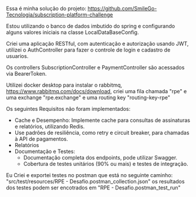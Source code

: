 Essa é minha solução do projeto:
https://github.com/SmileGo-Tecnologia/subscription-platform-challenge

Estou utilizando o banco de dados imbutido do spring e configurando alguns valores iniciais na classe 
LocalDataBaseConfig.

Criei uma aplicação RESTful, com autenticação e autorização usando JWT, utilizei o AuthController para fazer o controle 
de login e cadastro de usuarios.    

Os controllers SubscriptionController e PaymentController são acessados via BearerToken.

Utilizei docker desktop para instalar o rabbitmq, https://www.rabbitmq.com/docs/download, criei uma fila chamada "rpe" 
e uma exchange "rpe.exchange" e uma routing key "routing-key-rpe"

Os seguintes Requisitos não foram implementados:
* Cache e Desempenho:
     Implemente cache para consultas de assinaturas e relatórios, utilizando Redis.
* Use padrões de resiliência, como retry e circuit breaker, para chamadas à API de pagamentos.
* Relatórios
* Documentação e Testes:
  * Documentação completa dos endpoints, pode utilizar Swagger.
  * Cobertura de testes unitários (90% ou mais) e testes de integração.

Eu Criei e exportei testes no postman que está no seguinte caminho: 
"src/test/resources/RPE - Desafio.postman_collection.json" os resultados dos testes podem ser encotrados em
"RPE - Desafio.postman_test_run"
